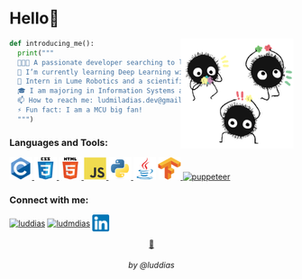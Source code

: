 

# Hello🌷

<img src="https://github.com/luddias/readmefiles/blob/main/6841767ff326de7cc51e7e3fc3244323.gif?raw=true" min-width="400px" max-width="300px" width="200px" align="right">
<p align="left">
  
  ``` python
  def introducing_me():
    print("""
    👨🏽‍💻 A passionate developer searching to learn and grow every day.
    🌱 I’m currently learning Deep Learning with Python. 
    🔎 Intern in Lume Robotics and a scientific research volunteer.
    🎓 I am majoring in Information Systems at IFES.
    📫 How to reach me: ludmiladias.dev@gmail.com.
    ⚡ Fun fact: I am a MCU big fan!
    """)
  
```

</p>

<h3 align="left">Languages and Tools:</h3>
<p align="left"><a href="https://www.cprogramming.com/" target="_blank" rel="noreferrer"> <img src="https://raw.githubusercontent.com/devicons/devicon/master/icons/c/c-original.svg" alt="c" width="40" height="40"/> </a> <a href="https://www.w3schools.com/css/" target="_blank" rel="noreferrer"> <img src="https://raw.githubusercontent.com/devicons/devicon/master/icons/css3/css3-original-wordmark.svg" alt="css3" width="40" height="40"/> </a>  <a href="https://www.w3.org/html/" target="_blank" rel="noreferrer"> <img src="https://raw.githubusercontent.com/devicons/devicon/master/icons/html5/html5-original-wordmark.svg" alt="html5" width="40" height="40"/> </a> <a href="https://developer.mozilla.org/en-US/docs/Web/JavaScript" target="_blank" rel="noreferrer"> <img src="https://raw.githubusercontent.com/devicons/devicon/master/icons/javascript/javascript-original.svg" alt="javascript" width="40" height="40"/> </a> <a href="https://www.python.org" target="_blank" rel="noreferrer"> <img src="https://raw.githubusercontent.com/devicons/devicon/master/icons/python/python-original.svg" alt="python" width="40" height="40"/> </a> <img src="https://raw.githubusercontent.com/devicons/devicon/master/icons/java/java-original.svg" alt="java" width="40" height="40"/> </a><a href="https://www.tensorflow.org/?hl=pt-br" target="_blank" rel="noreferrer"> <img src="https://github.com/luddias/readmefiles/blob/main/Tensorflow_logo.svg.png?raw=true" alt="tf" width="40" height="40"/> </a> <a href="https://github.com/puppeteer/puppeteer" target="_blank" rel="noreferrer"> <img src="https://www.vectorlogo.zone/logos/pptrdev/pptrdev-official.svg" alt="puppeteer" width="40" height="40"/> </a>


<h3 align="left">Connect with me:</h3>
<p align="left">
<a href="https://codepen.io/luddias" target="blank"><img align="center" src="https://raw.githubusercontent.com/rahuldkjain/github-profile-readme-generator/master/src/images/icons/Social/codepen.svg" alt="luddias" height="30" /></a>
<a href="https://instagram.com/ludmdias" target="blank"><img align="center" src="https://raw.githubusercontent.com/rahuldkjain/github-profile-readme-generator/master/src/images/icons/Social/instagram.svg" alt="ludmdias" height="30"  /></a>
<a href="https://www.linkedin.com/in/ludmila-dias-3ab633206/" target="blank"><img align="center" src="https://github.com/luddias/readmefiles/blob/main/174857.png?raw=true" alt="ludmdias" height="30" /></a>
</p>


<p align="center"><a href="https://youtu.be/-XWS8NcbKq4?si=0y8rIOqFSlB4VWUZ">🎵 </a></p>
<h6 align="center">by @luddias </h6>
